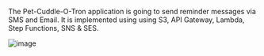 The Pet-Cuddle-O-Tron application is going to send reminder messages via SMS and Email. It is implemented using using S3, API Gateway, Lambda, Step Functions, SNS & SES.

![image](https://github.com/RolakeAnifowose/Serverless-Application-Pet-Cuddle-O-Tron/assets/31238382/aa467edf-0e23-49e9-85ed-5cf14b7c559d)
